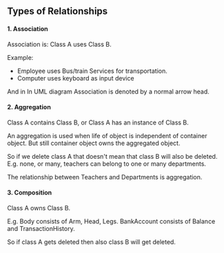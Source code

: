 
## Types of Relationships

#### 1. Association

Association is: Class A uses Class B.

Example:

- Employee uses Bus/train Services for transportation.
- Computer uses keyboard as input device

And in In UML diagram Association is denoted by a normal arrow head.

#### 2. Aggregation

Class A contains Class B, or Class A has an instance of Class B.

An aggregation is used when life of object is independent of container object. But still container object owns the aggregated object.

So if we delete class A that doesn't mean that class B will also be deleted. E.g. none, or many, teachers can belong to one or many departments.

The relationship between Teachers and Departments is aggregation.

#### 3. Composition

Class A owns Class B.

E.g. Body consists of Arm, Head, Legs. BankAccount consists of Balance and TransactionHistory.

So if class A gets deleted then also class B will get deleted.
